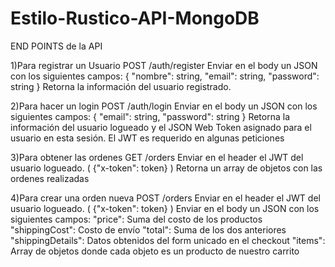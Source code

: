 # Estilo-Rustico-API-MongoDB

END POINTS de la API

1)Para registrar un Usuario
POST /auth/register
Enviar en el body un JSON con los siguientes campos: { "nombre": string, "email": string, "password": string }
Retorna la información del usuario registrado.


2)Para hacer un login
POST /auth/login
Enviar en el body un JSON con los siguientes campos: { "email": string, "password": string }
Retorna la información del usuario logueado y el JSON Web Token asignado para el usuario en esta sesión.
El JWT es requerido en algunas peticiones

3)Para obtener las ordenes
GET /orders
Enviar en el header el JWT del usuario logueado. ( {"x-token": token} )
Retorna un array de objetos con las ordenes realizadas

4)Para crear una orden nueva
POST /orders
Enviar en el header el JWT del usuario logueado. ( {"x-token": token} )
Enviar en el body un JSON con los siguientes campos:
"price": Suma del costo de los productos
"shippingCost": Costo de envío
"total": Suma de los dos anteriores
"shippingDetails": Datos obtenidos del form unicado en el checkout
"items": Array de objetos donde cada objeto es un producto de nuestro carrito

